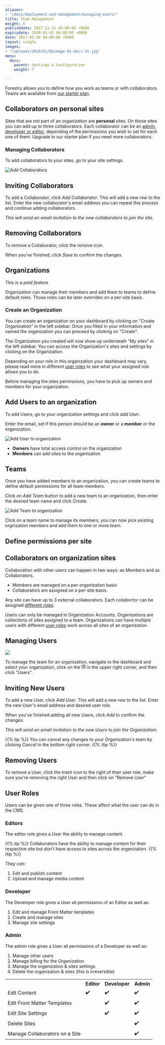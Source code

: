 ```yaml
---
aliases:
- "/docs/deployment-and-management/managing-users/"
title: Team Management
weight: 6
publishdate: 2017-12-31 04:00:00 +0000
expirydate: 2030-01-01 04:00:00 +0000
date: 2017-03-28 04:00:00 +0000
layout: single
images:
- "/uploads/2018/01/OGimage-01-docs-3x.jpg"
menu:
  docs:
    parent: Settings & Configuration
    weight: 7

---
```


Forestry allows you to define how you work as teams or with collaborators. Teams are available from [our starter plan](/pricing).

## Collaborators on personal sites

Sites that are not part of an organization are **personal** sites. On those sites you can add up to three collaborators. Each collaborator can be an [admin, developer or editor]((#user-roles)), depending of the permissions you wish to set for each one of them. Upgrade to our starter plan if you need more collaborators.

### Managing Collaborators

To add collaborators to your sites, go to your site settings.

![Add Collaborators](/uploads/2019/05/add-collaborator-free-plan.png)

## Inviting Collaborators

To add a Collaborator, click _Add Collaborator_. This will add a new row to the list. Enter the new collaborator's email address you can repeat this process and continue adding collaborators.

_This will send an email invitation to the new collaborators to join the site._

## Removing Collaborators

To remove a Collaborator, click the remove icon.

When you've finished, click _Save_ to confirm the changes.

## Organizations

*This is a paid feature*

Organization can manage their members and add them to teams to define default roles. Those roles can be later overriden on a per-site basis.

### Create an Organization

You can create an organization on your dashboard by clicking on "Create Organization" in the left sidebar.
Once you filled in your information and named the organization you can proceed by clicking on "Create".

The Organization you created will now show up underneath "My sites" in the left sidebar. You can access the Organization's sites and settings by clicking on the Organization.

Depending on your role in this organization your dashboard may vary, please read more in different [user roles](/docs/settings/team-management/#user-roles) to see what your assigned role allows you to do.

Before managing the sites permissions, you have to pick up owners and members for your organization.

## Add Users to an organization

To add Users, go to your organization settings and click _add User_.

Enter the email, set if this person should be an **owner** or a **member** or the organization.

![Add User to organization](/uploads/2019/05/add-user-to-org.png)

- **Owners** have total access control on the organization
- **Members** can add sites to the organization

## Teams

Once you have added members to an organization, you can create teams to define default permissions for all team members.

Click on _Add Team_ button to add a new team to an organization, then enter the desired team name and click _Create_.

![Add Team to organization](/uploads/2019/05/add-team.png)


Click on a team name to manage its members, you can now pick existing orgnization members and add them to one or more team.


## Define permissions per site

## Collaborators on organization sites

Collaboration with other users can happen in two ways: as Members and as Collaborators.

 - Members are managed on a per-organization basis
 - Collaborators are assigned on a per-site basis.

Any site can have up to 3 external collaborators. Each collabortor can be assigned [different roles](#user-roles).

Users can only be managed in Organization Accounts. Organizations are collections of sites assigned to a team. Organizations can have multiple users with different [user roles](#user-roles) work across all sites of an organization.

## Managing Users

![](/uploads/2018/03/team-management-settings.png)

To manage the team for an organization, navigate to the dashboard and select your organization, click on the <svg xmlns="http://www.w3.org/2000/svg" width="14" height="14" viewBox="0 0 24 24"><g fill="none" fill-rule="evenodd" stroke="currentcolor" stroke-width="2"><path d="M7.75 22.149L12 19.48l4.25 2.669a11.029 11.029 0 0 0 4.088-2.973l-1.224-4.865 3.85-3.216a10.933 10.933 0 0 0-1.561-4.807l-5.006-.34-1.87-4.656A11.032 11.032 0 0 0 12 1c-.87 0-1.715.1-2.527.292l-1.87 4.657-5.006.339a10.933 10.933 0 0 0-1.56 4.807l3.85 3.216-1.225 4.865a11.029 11.029 0 0 0 4.087 2.973z"></path><circle cx="12" cy="12" r="3"></circle></g></svg> in the upper right corner, and then click "Users".

## Inviting New Users

To add a new User, click _Add User_. This will add a new row to the list. Enter the new User's email address and desired user role.

When you've finished adding all new Users, click _Add_ to confirm the changes.

_This will send an email invitation to the new Users to join the Organization._

{{% tip %}}
You can cancel any changes to your Organization's team by clicking _Cancel_ in the bottom right corner.
{{% /tip %}}

## Removing Users

To remove a User, click the _trash_ icon to the right of their user role, make sure you're removing the right User and then click on "Remove User"

## User Roles

Users can be given one of three roles.
These affect what the user can do in the CMS.

### Editors

The editor role gives a User the ability to manage content.

{{% tip %}}
Collaborators have the ability to manage content for their respective site but don't have access to sites across the organization.
{{% /tip %}}

*They can:*

1. Edit and publish content
2. Upload and manage media content

### Developer

The Developer role gives a User all permissions of an Editor as well as:

1. Edit and manage Front Matter templates
2. Create and manage sites
3. Manage site settings

### Admin

The admin role gives a User all permissions of a Developer as well as:

1. Manage other users
2. Manage billing for the Organization
3. Manage the organization & sites settings
4. Delete the organization & sites (this is irreversible)


<table>
<tr>
<th></th>
<th>Editor</th>
<th>Developer</th>
<th>Admin</th>
</tr>
<tr>
<td>Edit Content</td>
<td class="center">✔️</td>
<td class="center">✔️</td>
<td class="center">✔️</td>
</tr>
<tr>
<td>Edit Front Matter Templates</td>
<td class="center"></td>
<td class="center">✔️</td>
<td class="center">✔️</td>
</tr>
<tr>
<td>Edit Site Settings</td>
<td class="center"></td>
<td class="center">✔️</td>
<td class="center">✔️</td>
</tr>
<tr>
<td>Delete Sites</td>
<td class="center"></td>
<td class="center"></td>
<td class="center">✔️</td>
</tr>
<tr>
<td>Manage Collaborators on a Site</td>
<td class="center"></td>
<td class="center"></td>
<td class="center">✔️</td>
</tr>
</table>